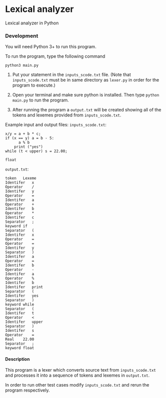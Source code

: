 # Lexical analyzer
Lexical analyzer in Python

### Development
You will need Python 3+ to run this program.

To run the program, type the following command

```` 
python3 main.py
````

1. Put your statement in the `inputs_scode.txt` file. (Note that `inputs_scode.txt` must be in same directory as `lexer.py` in order for the program to execute.)
2. Open your terminal and make sure python is installed. Then type `python main.py` to run the program.

3. After running the program a `output.txt` will be created showing all of the tokens and lexemes provided from `inputs_scode.txt`. 

Example input and output files:
`inputs_scode.txt`:
````
x/y = a + b * c;
if (x == y) a = b - 5:
      a % b
    print ("yes")  
while (t < upper) s = 22.00;

float
````
`output.txt`:
````
token	Lexeme
Identifer	x
Operator	/
Identifer	y
Operator	=
Identifer	a
Operator	+
Identifer	b
Operator	*
Identifer	c
Separator	;
keyword	if
Separator	(
Identifer	x
Operator	=
Operator	=
Identifer	y
Separator	)
Identifer	a
Operator	=
Identifer	b
Operator	-
Identifer	a
Operator	%
Identifer	b
Identifer	print
Separator	(
Identifer	yes
Separator	)
keyword	while
Separator	(
Identifer	t
Operator	<
Identifer	upper
Separator	)
Identifer	s
Operator	=
Real	22.00
Separator	;
keyword	float

````

#### Description

This program is a lexer which converts source text from `inputs_scode.txt` and processes it into a sequence of 
tokens and lexemes in `output.txt`. 

In order to run other test cases modify `inputs_scode.txt` and rerun the program respectively. 
